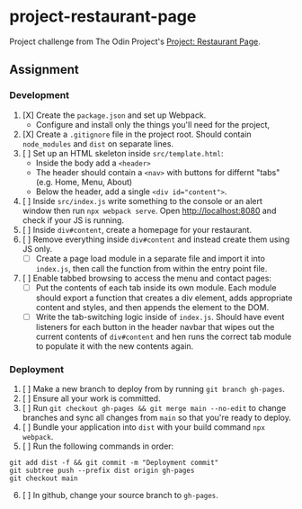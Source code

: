# project-restaurant-page

Project challenge from The Odin Project's [Project: Restaurant Page](https://www.theodinproject.com/lessons/node-path-javascript-restaurant-page).

## Assignment

### Development

1. [X] Create the ```package.json``` and set up Webpack.
    * Configure and install only the things you'll need for the project,
2. [X] Create a ```.gitignore``` file in the project root. Should contain ```node_modules``` and ```dist``` on separate lines.
3. [ ] Set up an HTML skeleton inside ```src/template.html```:
    * Inside the body add a ```<header>```
    * The header should contain a ```<nav>``` with buttons for differnt "tabs" (e.g. Home, Menu, About)
    * Below the header, add a single ```<div id="content">```.
4. [ ] Inside ```src/index.js``` write something to the console or an alert window then run ```npx webpack serve```. Open [http://localhost:8080](http://localhost:8080) and check if your JS is running.
5. [ ] Inside ```div#content```, create a homepage for your restaurant.
6. [ ] Remove everything inside ```div#content``` and instead create them using JS only.
    * [ ] Create a page load module in a separate file and import it into ```index.js```, then call the function from within the entry point file.
7. [ ] Enable tabbed browsing to access the menu and contact pages:
    * [ ] Put the contents of each tab inside its own module. Each module should export a function that creates a div element, adds appropriate content and styles, and then appends the element to the DOM.
    * [ ] Write the tab-switching logic inside of ```index.js```. Should have event listeners for each button in the header navbar that wipes out the current contents of ```div#content``` and hen runs the correct tab module to populate it with the new contents again.

### Deployment

1. [ ] Make a new branch to deploy from by running ```git branch gh-pages```.
2. [ ] Ensure all your work is committed.
3. [ ] Run ```git checkout gh-pages && git merge main --no-edit``` to change branches and sync all changes from ```main``` so that you're ready to deploy.
4. [ ] Bundle your application into ```dist``` with your build command ```npx webpack```.
5. [ ] Run the following commands in order:

```
git add dist -f && git commit -m "Deployment commit"
git subtree push --prefix dist origin gh-pages
git checkout main
```

6. [ ] In github, change your source branch to ```gh-pages```.